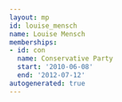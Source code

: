```yaml
---
layout: mp
id: louise_mensch
name: Louise Mensch
memberships:
- id: con
  name: Conservative Party
  start: '2010-06-08'
  end: '2012-07-12'
autogenerated: true
---
```

